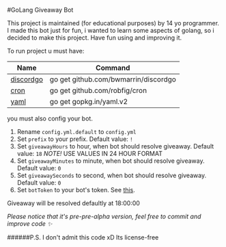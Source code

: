 #GoLang Giveaway Bot

This project is maintained (for educational purposes) by 14 yo programmer. I made this bot just for fun, i wanted to learn some aspects of golang, so i decided to make this project. Have fun using and improving it.

To run project u must have:

Name    | Command
--------|--------
[discordgo](https://github.com/bwmarrin/discordgo) | go get github.com/bwmarrin/discordgo
[cron](github.com/robfig/cron) | go get github.com/robfig/cron
[yaml](gopkg.in/yaml.v2) | go get gopkg.in/yaml.v2

you must also config your bot.
1. Rename `config.yml.default` to `config.yml`
2. Set `prefix` to your prefix. Default value: `!`
3. Set `giveawayHours` to hour, when bot should resolve giveaway. Default value: `18`
   *NOTE!* USE VALUES IN 24 HOUR FORMAT
4. Set `giveawayMinutes` to minute, when bot should resolve giveaway. Default value: `0`
5. Set `giveawaySeconds` to second, when bot should resolve giveaway. Default value: `0`
6. Set `botToken` to your bot's token. See [this](https://discordapp.com/developers/applications/).
<p>Giveaway will be resolved defaultly at 18:00:00</p>
   
*Please notice that it's pre-pre-alpha version, feel free to commit and improve code ✨*

######P.S. I don't admit this code xD Its license-free


   